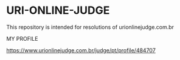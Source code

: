 # URI-ONLINE-JUDGE
This repository is intended for resolutions of urionlinejudge.com.br

MY PROFILE

https://www.urionlinejudge.com.br/judge/pt/profile/484707
